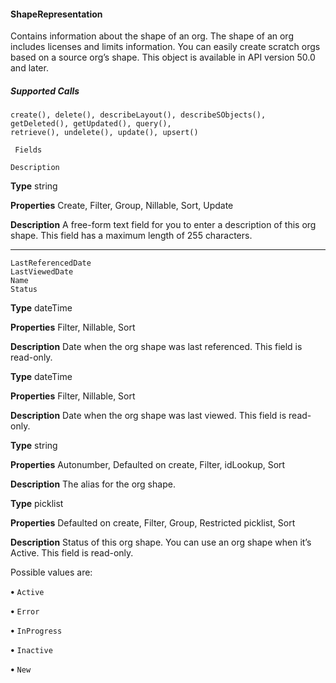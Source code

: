 #### ShapeRepresentation

Contains information about the shape of an org. The shape of an org includes licenses and limits information. You can easily create
scratch orgs based on a source org’s shape. This object is available in API version 50.0 and later.

##### Supported Calls
```
create(), delete(), describeLayout(), describeSObjects(), getDeleted(), getUpdated(), query(),
retrieve(), undelete(), update(), upsert()

 Fields

```
```
Description

```

**Type**
string

**Properties**
Create, Filter, Group, Nillable, Sort, Update

**Description**
A free-form text field for you to enter a description of this org shape. This field has a maximum
length of 255 characters.


-----

```
LastReferencedDate
LastViewedDate
Name
Status

```

**Type**
dateTime

**Properties**
Filter, Nillable, Sort

**Description**
Date when the org shape was last referenced. This field is read-only.

**Type**
dateTime

**Properties**
Filter, Nillable, Sort

**Description**
Date when the org shape was last viewed. This field is read-only.

**Type**
string

**Properties**
Autonumber, Defaulted on create, Filter, idLookup, Sort

**Description**
The alias for the org shape.

**Type**
picklist

**Properties**
Defaulted on create, Filter, Group, Restricted picklist, Sort

**Description**
Status of this org shape. You can use an org shape when it’s Active. This field is read-only.

Possible values are:

**•** `Active`

**•** `Error`

**•** `InProgress`

**•** `Inactive`

**•** `New`

